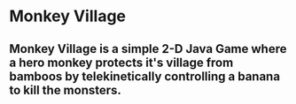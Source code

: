 # Monkey Village

## Monkey Village is a simple 2-D Java Game where a hero monkey protects it's village from bamboos by telekinetically controlling a banana to kill the monsters.
